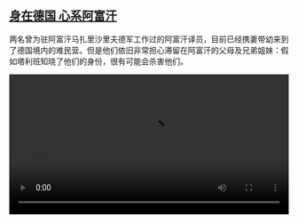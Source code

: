<!--1629989225000-->
[身在德国 心系阿富汗](https://www.dw.com/zh/%E8%BA%AB%E5%9C%A8%E5%BE%B7%E5%9B%BD%20%E5%BF%83%E7%B3%BB%E9%98%BF%E5%AF%8C%E6%B1%97/a-58993274)
------

<p>两名曾为驻阿富汗马扎里沙里夫德军工作过的阿富汗译员，目前已经携妻带幼来到了德国境内的难民营。但是他们依旧非常担心滞留在阿富汗的父母及兄弟姐妹：假如塔利班知晓了他们的身份，很有可能会杀害他们。</small></p><video src="https://tvdownloaddw-a.akamaihd.net/dwtv_video/flv/vdt_zh/2021/bchi210826_001_1ae07afghanfamilie_sd_avc.mp4" controls style="width:100%"></video>
